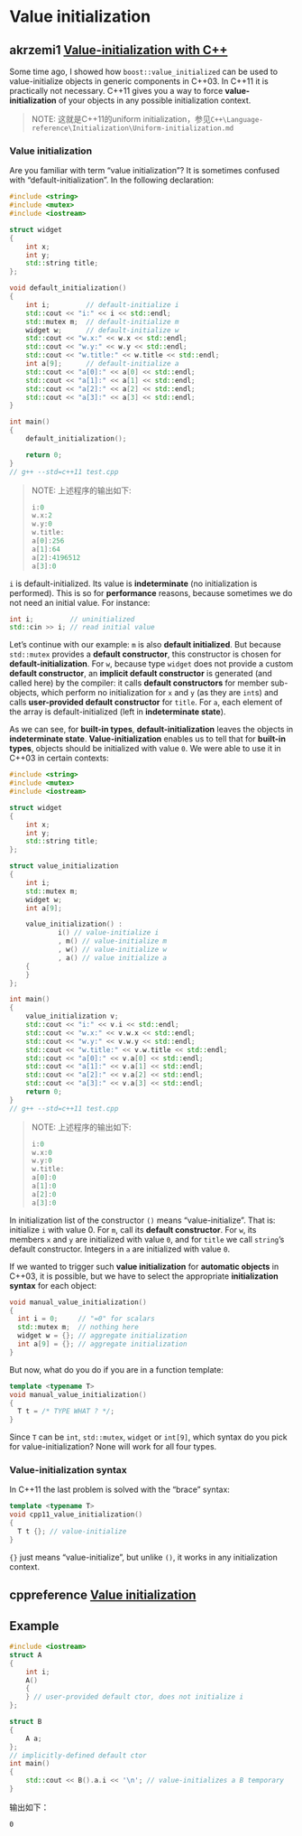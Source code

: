 # Value initialization



## akrzemi1 [Value-initialization with C++](https://akrzemi1.wordpress.com/2013/09/10/value-initialization-with-c/)

Some time ago, I showed how `boost::value_initialized` can be used to value-initialize objects in generic components in C++03. In C++11 it is practically not necessary. C++11 gives you a way to force **value-initialization** of your objects in any possible initialization context.

> NOTE: 这就是C++11的uniform initialization，参见`C++\Language-reference\Initialization\Uniform-initialization.md`

### Value initialization

Are you familiar with term “value initialization”? It is sometimes confused with “default-initialization”. In the following declaration:

```C++
#include <string>
#include <mutex>
#include <iostream>

struct widget
{
	int x;
	int y;
	std::string title;
};

void default_initialization()
{
	int i;         // default-initialize i
	std::cout << "i:" << i << std::endl;
	std::mutex m;  // default-initialize m
	widget w;      // default-initialize w
	std::cout << "w.x:" << w.x << std::endl;
	std::cout << "w.y:" << w.y << std::endl;
	std::cout << "w.title:" << w.title << std::endl;
	int a[9];      // default-initialize a
	std::cout << "a[0]:" << a[0] << std::endl;
	std::cout << "a[1]:" << a[1] << std::endl;
	std::cout << "a[2]:" << a[2] << std::endl;
	std::cout << "a[3]:" << a[3] << std::endl;
}

int main()
{
	default_initialization();

	return 0;
}
// g++ --std=c++11 test.cpp


```

> NOTE: 上述程序的输出如下:
>
> ```C++
> i:0
> w.x:2
> w.y:0
> w.title:
> a[0]:256
> a[1]:64
> a[2]:4196512
> a[3]:0
> 
> ```

`i` is default-initialized. Its value is **indeterminate** (no initialization is performed). This is so for **performance** reasons, because sometimes we do not need an initial value. For instance:

```C++
int i;         // uninitialized
std::cin >> i; // read initial value
```

Let’s continue with our example: `m` is also **default initialized**. But because `std::mutex` provides a **default constructor**, this constructor is chosen for **default-initialization**.
For `w`, because type `widget` does not provide a custom **default constructor**, an **implicit default constructor** is generated (and called here) by the compiler: it calls **default constructors** for member sub-objects, which perform no initialization for `x` and `y` (as they are `int`s) and calls **user-provided default constructor** for `title`. For `a`, each element of the array is default-initialized (left in **indeterminate state**).

As we can see, for **built-in types**, **default-initialization** leaves the objects in **indeterminate state**. **Value-initialization** enables us to tell that for **built-in types**, objects should be initialized with value `0`. We were able to use it in C++03 in certain contexts:

```C++
#include <string>
#include <mutex>
#include <iostream>

struct widget
{
	int x;
	int y;
	std::string title;
};

struct value_initialization
{
	int i;
	std::mutex m;
	widget w;
	int a[9];

	value_initialization() :
			i() // value-initialize i
			, m() // value-initialize m
			, w() // value-initialize w
			, a() // value initialize a
	{
	}
};

int main()
{
	value_initialization v;
	std::cout << "i:" << v.i << std::endl;
	std::cout << "w.x:" << v.w.x << std::endl;
	std::cout << "w.y:" << v.w.y << std::endl;
	std::cout << "w.title:" << v.w.title << std::endl;
	std::cout << "a[0]:" << v.a[0] << std::endl;
	std::cout << "a[1]:" << v.a[1] << std::endl;
	std::cout << "a[2]:" << v.a[2] << std::endl;
	std::cout << "a[3]:" << v.a[3] << std::endl;
	return 0;
}
// g++ --std=c++11 test.cpp


```

> NOTE: 上述程序的输出如下:
>
> ```C++
> i:0
> w.x:0
> w.y:0
> w.title:
> a[0]:0
> a[1]:0
> a[2]:0
> a[3]:0
> ```

In initialization list of the constructor `()` means “value-initialize”. That is: initialize `i` with value 0. For `m`, call its **default constructor**. For `w`, its members `x` and `y` are initialized with value `0`, and for `title` we call `string`’s default constructor. Integers in `a` are initialized with value `0`.

If we wanted to trigger such **value initialization** for **automatic objects** in C++03, it is possible, but we have to select the appropriate **initialization syntax** for each object:

```c++
void manual_value_initialization()
{
  int i = 0;     // "=0" for scalars
  std::mutex m;  // nothing here
  widget w = {}; // aggregate initialization
  int a[9] = {}; // aggregate initialization
}
```

But now, what do you do if you are in a function template:

```C++
template <typename T>
void manual_value_initialization()
{
  T t = /* TYPE WHAT ? */;
}
```

Since `T` can be `int`, `std::mutex`, `widget` or `int[9]`, which syntax do you pick for value-initialization? None will work for all four types.

### Value-initialization syntax

In C++11 the last problem is solved with the “brace” syntax:

```C++
template <typename T>
void cpp11_value_initialization()
{
  T t {}; // value-initialize
}
```

`{}` just means “value-initialize”, but unlike `()`, it works in any initialization context.



## cppreference [Value initialization](https://en.cppreference.com/w/cpp/language/value_initialization)







## Example

```c++
#include <iostream>
struct A
{
	int i;
	A()
	{
	} // user-provided default ctor, does not initialize i
};

struct B
{
	A a;
};
// implicitly-defined default ctor
int main()
{
	std::cout << B().a.i << '\n'; // value-initializes a B temporary
}
```

输出如下：

```
0
```

